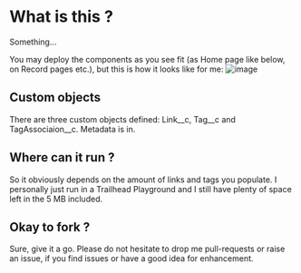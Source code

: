 # What is this ?

Something...

You may deploy the components as you see fit (as Home page like below, on Record pages etc.), but this is how it looks like for me:
![image](https://user-images.githubusercontent.com/16976573/218338061-13172686-24cb-4cc8-917b-926dcfd00be8.png)

## Custom objects

There are three custom objects defined: Link__c, Tag__c and TagAssociaion__c. Metadata is in.

## Where can it run ?
So it obviously depends on the amount of links and tags you populate. I personally just run in a Trailhead Playground and I still have plenty of space left in the 5 MB included.

## Okay to fork ?

Sure, give it a go. Please do not hesitate to drop me pull-requests or raise an issue, if you find issues or have a good idea for enhancement.
